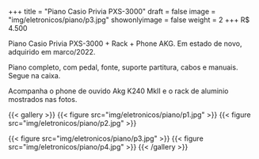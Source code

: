 +++
title = "Piano Casio Privia PXS-3000"
draft = false
image = "img/eletronicos/piano/p3.jpg"
showonlyimage = false
weight = 2
+++
<span class="price">R$ 4.500</span>

Piano Casio Privia PXS-3000 + Rack + Phone AKG. Em estado de novo, adquirido em marco/2022.
<!--more-->
Piano completo, com pedal, fonte, suporte partitura, cabos e manuais. Segue na caixa.

Acompanha o phone de ouvido Akg K240 MkII e o rack de aluminio mostrados nas fotos.

{{< gallery >}}
{{< figure src="img/eletronicos/piano/p1.jpg" >}}
{{< figure src="img/eletronicos/piano/p2.jpg" >}}

{{< figure src="img/eletronicos/piano/p3.jpg" >}}
{{< figure src="img/eletronicos/piano/p4.jpg" >}}
{{< /gallery >}}

